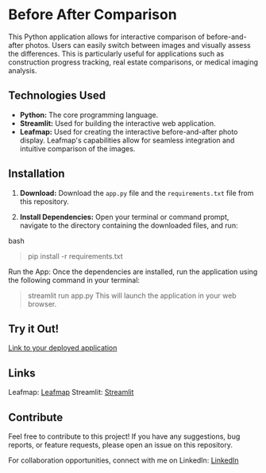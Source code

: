 # Before After Comparison

This Python application allows for interactive comparison of before-and-after photos.  Users can easily switch between images and visually assess the differences.  This is particularly useful for applications such as construction progress tracking, real estate comparisons, or medical imaging analysis.

## Technologies Used

* **Python:** The core programming language.
* **Streamlit:**  Used for building the interactive web application.
* **Leafmap:**  Used for creating the interactive before-and-after photo display.  Leafmap's capabilities allow for seamless integration and intuitive comparison of the images.

## Installation

1. **Download:** Download the `app.py` file and the `requirements.txt` file from this repository.

2. **Install Dependencies:** Open your terminal or command prompt, navigate to the directory containing the downloaded files, and run:

bash
> pip install -r requirements.txt

Run the App: Once the dependencies are installed, run the application using the following command in your terminal:
> streamlit run app.py
This will launch the application in your web browser.

## Try it Out!
[Link to your deployed application](https://huggingface.co/spaces/hanifekaptan/Before_After_Comparison_BC)

## Links
Leafmap: [Leafmap](https://leafmap.org/)
Streamlit: [Streamlit](https://streamlit.io/)


## Contribute
Feel free to contribute to this project! If you have any suggestions, bug reports, or feature requests, please open an issue on this repository.

For collaboration opportunities, connect with me on LinkedIn: [LinkedIn](https://www.linkedin.com/in/hanifekaptan-u1f90d/)

